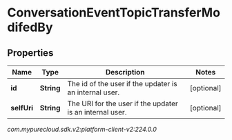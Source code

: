 # ConversationEventTopicTransferModifedBy


## Properties

| Name | Type | Description | Notes |
| ------------ | ------------- | ------------- | ------------- |
| **id** | **String** | The id of the user if the updater is an internal user. |  [optional] |
| **selfUri** | **String** | The URI for the user if the updater is an internal user. |  [optional] |




_com.mypurecloud.sdk.v2:platform-client-v2:224.0.0_
